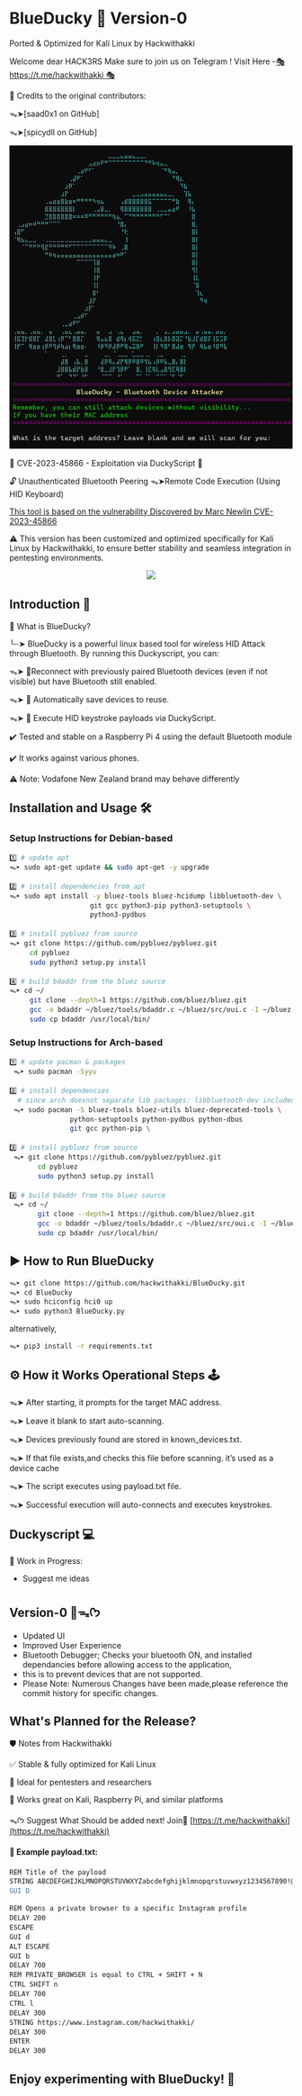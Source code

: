 # BlueDucky 🦆 Version-0
Ported & Optimized for Kali Linux by Hackwithakki

Welcome dear HACK3RS 
Make sure to join us on Telegram ! 
Visit Here -[🎭 https://t.me/hackwithakki 🎭](https://t.me/hackwithakki)

🔹 Credits to the original contributors:

 ᯓ➤[saad0x1 on GitHub]
 
 ᯓ➤[spicydll on GitHub]

<p align="center">
  <img src="./images/duckmenu.png">
</p>

🚨 CVE-2023-45866 - Exploitation via DuckyScript 🦆

🔓 Unauthenticated Bluetooth Peering ᯓ➤Remote Code Execution (Using HID Keyboard)

[This tool is based on the vulnerability Discovered by Marc Newlin CVE-2023-45866](https://github.com/marcnewlin/hi_my_name_is_keyboard)

⚠️ This version has been customized and optimized specifically for Kali Linux by Hackwithakki, to ensure better stability and seamless integration in pentesting environments.

<p align="center">
  <img src="./images/BlueDucky.gif">
</p>

## Introduction 📢
🧠 What is BlueDucky?

╰┈➤ BlueDucky is a powerful linux based tool for wireless HID Attack through Bluetooth. By running this Duckyscript, you can:

ᯓ➤ 📡Reconnect with previously paired Bluetooth devices (even if not visible) but have Bluetooth still enabled.

ᯓ➤ 📂 Automatically save devices to reuse.

ᯓ➤ 💌 Execute HID keystroke payloads via DuckyScript.

✔️ Tested and stable on a Raspberry Pi 4 using the default Bluetooth module 

✔️ It works against various phones. 

⚠️ Note: Vodafone New Zealand brand may behave differently

## Installation and Usage 🛠️

### Setup Instructions for Debian-based 

```bash
1️⃣ # update apt
ᯓ➤ sudo apt-get update && sudo apt-get -y upgrade

2️⃣ # install dependencies from apt
ᯓ➤ sudo apt install -y bluez-tools bluez-hcidump libbluetooth-dev \
                    git gcc python3-pip python3-setuptools \
                    python3-pydbus

3️⃣ # install pybluez from source
ᯓ➤ git clone https://github.com/pybluez/pybluez.git
     cd pybluez
     sudo python3 setup.py install

4️⃣ # build bdaddr from the bluez source
ᯓ➤ cd ~/
     git clone --depth=1 https://github.com/bluez/bluez.git
     gcc -o bdaddr ~/bluez/tools/bdaddr.c ~/bluez/src/oui.c -I ~/bluez -lbluetooth
     sudo cp bdaddr /usr/local/bin/
```
### Setup Instructions for Arch-based 

```bash
1️⃣ # update pacman & packages
 ᯓ➤ sudo pacman -Syyu

2️⃣ # install dependencies
  # since arch doesnot separate lib packages: libbluetooth-dev included in bluez package
 ᯓ➤ sudo pacman -S bluez-tools bluez-utils bluez-deprecated-tools \
               python-setuptools python-pydbus python-dbus
               git gcc python-pip \

3️⃣ # install pybluez from source
 ᯓ➤ git clone https://github.com/pybluez/pybluez.git
       cd pybluez
       sudo python3 setup.py install

4️⃣ # build bdaddr from the bluez source
 ᯓ➤ cd ~/
       git clone --depth=1 https://github.com/bluez/bluez.git
       gcc -o bdaddr ~/bluez/tools/bdaddr.c ~/bluez/src/oui.c -I ~/bluez -lbluetooth
       sudo cp bdaddr /usr/local/bin/
```

## ▶️ How to Run BlueDucky
```bash
ᯓ➤ git clone https://github.com/hackwithakki/BlueDucky.git
ᯓ➤ cd BlueDucky
ᯓ➤ sudo hciconfig hci0 up
ᯓ➤ sudo python3 BlueDucky.py
```

alternatively,

```bash
ᯓ➤ pip3 install -r requirements.txt
```

## ⚙️ How it Works Operational Steps 🕹️
ᯓ➤ After starting, it prompts for the target MAC address.

ᯓ➤ Leave it blank to start auto-scanning.

ᯓ➤ Devices previously found are stored in known_devices.txt.

ᯓ➤ If that file exists,and checks this file before scanning. it’s used as a device cache

ᯓ➤ The script executes using payload.txt file.

ᯓ➤ Successful execution will auto-connects and executes keystrokes.

## Duckyscript 💻
🚧 Work in Progress:
- Suggest me ideas

## Version-0 🦠ᯓᡣ𐭩
- Updated UI
- Improved User Experience
- Bluetooth Debugger; Checks your bluetooth ON, and installed dependancies before allowing access to the application,
- this is to prevent devices that are not supported.
- Please Note: Numerous Changes have been made,please reference the commit history for specific changes.
  
## What's Planned for the Release?
🛡️ Notes from Hackwithakki

✅ Stable & fully optimized for Kali Linux

🧠 Ideal for pentesters and researchers

🐧 Works great on Kali, Raspberry Pi, and similar platforms

ᯓᡣ𐭩 Suggest What Should be added next! Join🔗 [https://t.me/hackwithakki](https://t.me/hackwithakki)

#### 📝 Example payload.txt:
```bash
REM Title of the payload
STRING ABCDEFGHIJKLMNOPQRSTUVWXYZabcdefghijklmnopqrstuvwxyz1234567890!@#$%^&*()_-=+\|[{]};:'",<.>/?
GUI D
```

```bash
REM Opens a private browser to a specific Instagram profile
DELAY 200
ESCAPE
GUI d
ALT ESCAPE
GUI b
DELAY 700
REM PRIVATE_BROWSER is equal to CTRL + SHIFT + N
CTRL SHIFT n
DELAY 700
CTRL l
DELAY 300
STRING https://www.instagram.com/hackwithakki/
DELAY 300
ENTER
DELAY 300
```

## Enjoy experimenting with BlueDucky! 🌟







